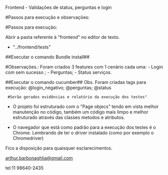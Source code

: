 
Frontend - Validações de status, perguntas e login

#Passos para execução e observações:

#Passos para execução:


Abrir a pasta referente à "frontend" no editor de texto.
  - "../frontend/tests"

  ##Executar o comando Bundle install##

  #Observações.:
  Foram criados 3 features com 1 cenário cada uma:
     - Login com sem sucesso  ;
     - Perguntas;
     - Status serviços.

##Executar o comando cucumber##
Obs. Foram criadas tags para execução:
     @login_negativo;
     @perguntas;
     @status

     
     #Serão gerados evidências e relatório da execução dos testes"     
     
  - O projeto foi estruturado com o "Page objecs" tendo em vista melhor manutenção no código, também um código mais limpo e melhor estruturado através das classes metodos e atributos.
  
   - O navegador que está como padrão para a execução dos testes é o Chrome. Lembrando de ter o driver instalado (como por exemplo o Chromedriver)
   
        
 Fico a disposição para quaisquer esclarecimentos.
 
 arthur.barbonaghlia@gmail.com
 
 tel:11 98640-2435
    
    
   
   



